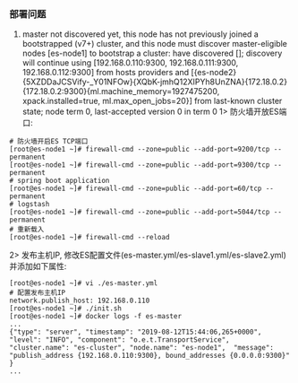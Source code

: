 ### 部署问题
1. master not discovered yet, this node has not previously joined a bootstrapped (v7+) cluster, and this node must discover master-eligible nodes [es-node1] to bootstrap a cluster: have discovered []; discovery will continue using [192.168.0.110:9300, 192.168.0.111:9300, 192.168.0.112:9300] from hosts providers and [{es-node2}{5XZDDaJCSVify-_Y01NFOw}{XQbK-jmhQ12XIPYh8UnZNA}{172.18.0.2}{172.18.0.2:9300}{ml.machine_memory=1927475200, xpack.installed=true, ml.max_open_jobs=20}] from last-known cluster state; node term 0, last-accepted version 0 in term 0
   1> 防火墙开放ES端口: 
```$bash
# 防火墙开启ES TCP端口
[root@es-node1 ~]# firewall-cmd --zone=public --add-port=9200/tcp --permanent
[root@es-node1 ~]# firewall-cmd --zone=public --add-port=9300/tcp --permanent
# spring boot application
[root@es-node1 ~]# firewall-cmd --zone=public --add-port=60/tcp --permanent
# logstash
[root@es-node1 ~]# firewall-cmd --zone=public --add-port=5044/tcp --permanent
# 重新载入
[root@es-node1 ~]# firewall-cmd --reload
```

   2> 发布主机IP, 修改ES配置文件(es-master.yml/es-slave1.yml/es-slave2.yml)并添加如下属性: 
```$bash
[root@es-node1 ~]# vi ./es-master.yml
# 配置发布主机IP
network.publish_host: 192.168.0.110
[root@es-node1 ~]# ./init.sh
[root@es-node1 ~]# docker logs -f es-master
...
{"type": "server", "timestamp": "2019-08-12T15:44:06,265+0000", "level": "INFO", "component": "o.e.t.TransportService", "cluster.name": "es-cluster", "node.name": "es-node1",  "message": "publish_address {192.168.0.110:9300}, bound_addresses {0.0.0.0:9300}"  }
...
```
